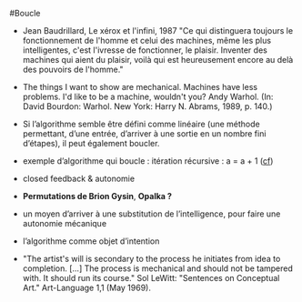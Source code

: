 #Boucle




+ Jean Baudrillard, Le xérox et l'infini, 1987
"Ce qui distinguera toujours le fonctionnement de l'homme et celui des machines, même les plus intelligentes, c'est l'ivresse de fonctionner, le plaisir. Inventer des machines qui aient du plaisir, voilà qui est heureusement encore au delà des pouvoirs de l'homme."
+ The things I want to show are mechanical. Machines have less problems. I'd like to be a machine, wouldn't you?
Andy Warhol. (In: David Bourdon: Warhol. New York: Harry N. Abrams, 1989, p. 140.)

+ Si l’algorithme semble être défini comme linéaire (une méthode permettant, d’une entrée, d’arriver à une sortie en un nombre fini d’étapes), il peut également boucler.
+ exemple d’algorithme qui boucle : itération récursive : a = a + 1 ([cf](http://radicalart.info/AlgorithmicArt/enumeration/index.html))
+ closed feedback & autonomie
+ **Permutations de Brion Gysin**, **Opalka ?**
+ un moyen d’arriver à une substitution de l’intelligence, pour faire une autonomie mécanique
+ l’algorithme comme objet d’intention
+ "The artist's will is secondary to the process he initiates from idea to completion. [...] The process is mechanical and should not be tampered with. It should run its course."
Sol LeWitt: "Sentences on Conceptual Art." Art-Language 1,1 (May 1969).